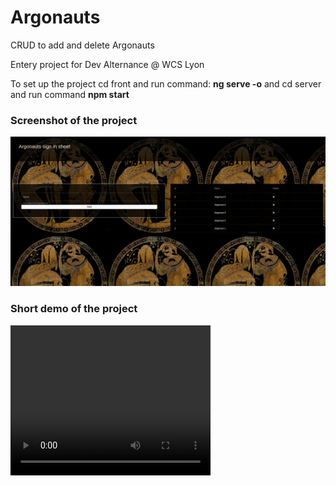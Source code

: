 <h1>Argonauts</h1>
<p>CRUD to add and delete Argonauts</p>
<p>Entery project for Dev Alternance @ WCS Lyon</p>

<span>To set up the project cd front and run command: <strong>ng serve -o</strong> and cd server and run command <strong> npm start</strong> </span>

<h3>Screenshot of the project</h3>

<img src = "front/argonauts/src/assets/screenshot.png"/>

<h3>Short demo of the project</h3>
<video width="320" height="240" controls>
  <source src="/assets/demo.mp4" type="video/mp4">
</video>


